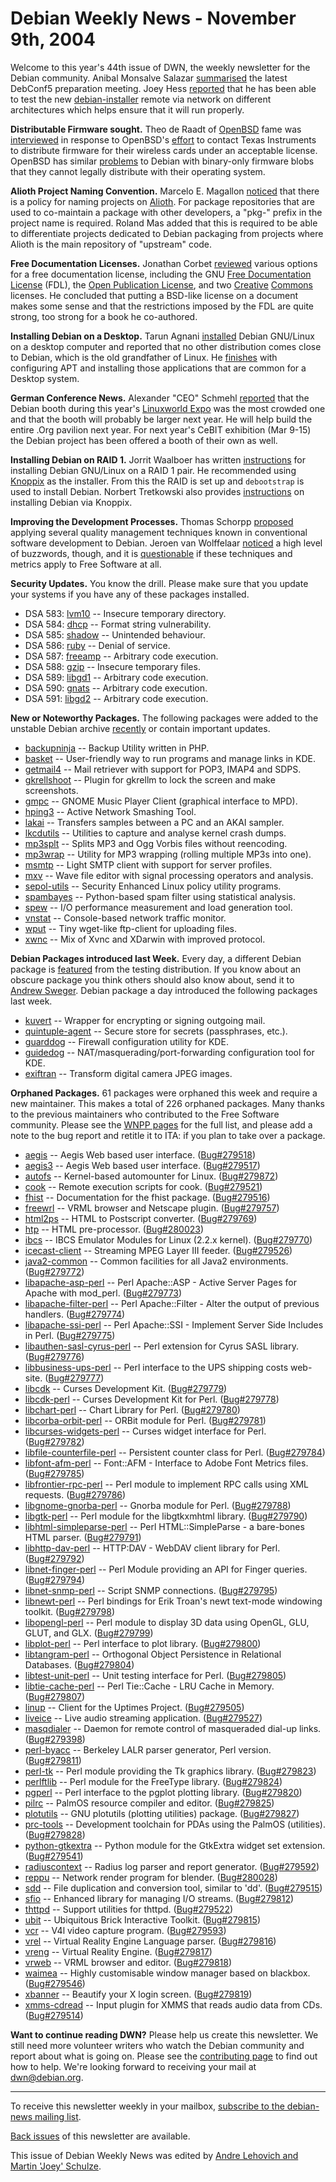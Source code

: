 
Debian Weekly News - November 9th, 2004
=======================================


Welcome to this year's 44th issue of DWN, the weekly newsletter for the
Debian community. Anibal Monsalve Salazar [summarised](http://wiki.debconf.org/wiki/DebConf5Meeting20041101) the latest DebConf5 preparation meeting. Joey Hess [reported](http://kitenet.net/~joey/blog/entry/_and_all_through_the_house-2004-10-28-03-15.html) that he has been able to test the new [debian-installer](https://www.debian.org/devel/debian-installer/) remote via network
on different architectures which helps ensure that it will run properly.


**Distributable Firmware sought.** Theo de Raadt of [OpenBSD](http://www.openbsd.org/) fame was [interviewed](http://kerneltrap.org/node/view/4118) in response to
OpenBSD's [effort](http://kerneltrap.org/node/view/4061) to contact
Texas Instruments to distribute firmware for their wireless cards under an
acceptable license. OpenBSD has similar [problems](https://lists.debian.org/debian-devel-0404/msg00309.html)
to Debian with binary-only firmware blobs that they cannot legally
distribute with their operating system.


**Alioth Project Naming Convention.** Marcelo E. Magallon [noticed](https://lists.debian.org/debian-devel/2004/11/msg00113.html)
that there is a policy for naming projects on [Alioth](https://alioth.debian.org/). For package repositories that are
used to co-maintain a package with other developers, a "pkg-" prefix in
the project name is required. Roland Mas added that this is required to be
able to differentiate projects dedicated to Debian packaging from projects
where Alioth is the main repository of "upstream" code.


**Free Documentation Licenses.** Jonathan
Corbet [reviewed](http://lwn.net/Articles/108250/)
various options for a free documentation
license, including the GNU
[Free Documentation License](https://www.gnu.org/copyleft/fdl.html)
(FDL), the [Open Publication License](http://opencontent.org/openpub/),
and two [Creative](http://creativecommons.org/licenses/by/2.0/) [Commons](http://creativecommons.org/licenses/by-sa/2.0/) licenses.
He concluded that putting a BSD-like license on a document makes some sense
and that the restrictions imposed by the FDL are quite strong, too strong for
a book he co-authored.


**Installing Debian on a Desktop.** Tarun Agnani [installed](http://www.linuxtimes.net/modules.php?name=News&file=article&sid=211) Debian GNU/Linux on a desktop computer and reported that no
other distribution comes close to Debian, which is the old grandfather of
Linux. He [finishes](http://www.linuxtimes.net/modules.php?name=News&file=article&sid=211&page=2) with configuring APT and installing those applications that are
common for a Desktop system.


**German Conference News.** Alexander "CEO" Schmehl [reported](https://lists.debian.org/debian-events-eu/2004/11/msg00000.html) that the Debian booth during this year's [Linuxworld Expo](https://www.debian.org/events/2004/1026-lwe) was the most crowded
one and that the booth will probably be larger next year. He will help build
the entire .Org pavilion next year. For next year's CeBIT exhibition (Mar
9-15) the Debian project has been offered a booth of their own as well.


**Installing Debian on RAID 1.** Jorrit Waalboer has written [instructions](http://juerd.nl/site.plp/debianraid) for installing
Debian GNU/Linux on a RAID 1 pair. He recommended using [Knoppix](http://www.knopper.net/knoppix/) as the installer.
From this the RAID is set up and `debootstrap` is used to install
Debian. Norbert Tretkowski also provides [instructions](http://www.inittab.de/manuals/debootstrap.html) on
installing Debian via Knoppix.


**Improving the Development Processes.** Thomas Schorpp [proposed](https://lists.debian.org/debian-qa/2004/11/msg00000.html)
applying several quality management techniques known in conventional software
development to Debian. Jeroen van Wolffelaar [noticed](https://lists.debian.org/debian-qa/2004/11/msg00023.html) a
high level of buzzwords, though, and it is [questionable](https://lists.debian.org/debian-qa/2004/11/msg00022.html)
if these techniques and metrics apply to Free Software at all.


**Security Updates.** You know the drill. Please make sure
that you update your systems if you have any of these packages installed.


* DSA 583: [lvm10](https://www.debian.org/security/2004/dsa-583) --
 Insecure temporary directory.
* DSA 584: [dhcp](https://www.debian.org/security/2004/dsa-584) --
 Format string vulnerability.
* DSA 585: [shadow](https://www.debian.org/security/2004/dsa-585) --
 Unintended behaviour.
* DSA 586: [ruby](https://www.debian.org/security/2004/dsa-586) --
 Denial of service.
* DSA 587: [freeamp](https://www.debian.org/security/2004/dsa-587) --
 Arbitrary code execution.
* DSA 588: [gzip](https://www.debian.org/security/2004/dsa-588) --
 Insecure temporary files.
* DSA 589: [libgd1](https://www.debian.org/security/2004/dsa-589) --
 Arbitrary code execution.
* DSA 590: [gnats](https://www.debian.org/security/2004/dsa-590) --
 Arbitrary code execution.
* DSA 591: [libgd2](https://www.debian.org/security/2004/dsa-591) --
 Arbitrary code execution.


**New or Noteworthy Packages.** The following packages were
added to the unstable Debian archive [recently](https://packages.debian.org/unstable/newpkg_main) or contain
important updates.


* [backupninja](https://packages.debian.org/unstable/admin/backupninja)
 -- Backup Utility written in PHP.
* [basket](https://packages.debian.org/unstable/kde/basket)
 -- User-friendly way to run programs and manage links in KDE.
* [getmail4](https://packages.debian.org/unstable/mail/getmail4)
 -- Mail retriever with support for POP3, IMAP4 and SDPS.
* [gkrellshoot](https://packages.debian.org/unstable/x11/gkrellshoot)
 -- Plugin for gkrellm to lock the screen and make screenshots.
* [gmpc](https://packages.debian.org/unstable/sound/gmpc)
 -- GNOME Music Player Client (graphical interface to MPD).
* [hping3](https://packages.debian.org/unstable/net/hping3)
 -- Active Network Smashing Tool.
* [lakai](https://packages.debian.org/unstable/sound/lakai)
 -- Transfers samples between a PC and an AKAI sampler.
* [lkcdutils](https://packages.debian.org/unstable/devel/lkcdutils)
 -- Utilities to capture and analyse kernel crash dumps.
* [mp3splt](https://packages.debian.org/unstable/sound/mp3splt)
 -- Splits MP3 and Ogg Vorbis files without reencoding.
* [mp3wrap](https://packages.debian.org/unstable/sound/mp3wrap)
 -- Utility for MP3 wrapping (rolling multiple MP3s into one).
* [msmtp](https://packages.debian.org/unstable/mail/msmtp)
 -- Light SMTP client with support for server profiles.
* [mxv](https://packages.debian.org/unstable/sound/mxv)
 -- Wave file editor with signal processing operators and analysis.
* [sepol-utils](https://packages.debian.org/unstable/misc/sepol-utils)
 -- Security Enhanced Linux policy utility programs.
* [spambayes](https://packages.debian.org/unstable/mail/spambayes)
 -- Python-based spam filter using statistical analysis.
* [spew](https://packages.debian.org/unstable/utils/spew)
 -- I/O performance measurement and load generation tool.
* [vnstat](https://packages.debian.org/unstable/net/vnstat)
 -- Console-based network traffic monitor.
* [wput](https://packages.debian.org/unstable/web/wput)
 -- Tiny wget-like ftp-client for uploading files.
* [xwnc](https://packages.debian.org/unstable/x11/xwnc)
 -- Mix of Xvnc and XDarwin with improved protocol.


**Debian Packages introduced last Week.** Every day, a
different Debian package is [featured](http://www.livejournal.com/users/debaday/) from the testing
distribution. If you know about an obscure package you think others should
also know about, send it to [Andrew Sweger](http://www.livejournal.com/userinfo.bml?user=debaday).
Debian package a day introduced the following packages last week.


* [kuvert](http://www.livejournal.com/users/debaday/37223.html)
 -- Wrapper for encrypting or signing outgoing mail.
* [quintuple-agent](http://www.livejournal.com/users/debaday/37427.html)
 -- Secure store for secrets (passphrases, etc.).
* [guarddog](http://www.livejournal.com/users/debaday/37837.html)
 -- Firewall configuration utility for KDE.
* [guidedog](http://www.livejournal.com/users/debaday/37981.html)
 -- NAT/masquerading/port-forwarding configuration tool for KDE.
* [exiftran](http://www.livejournal.com/users/debaday/38238.html)
 -- Transform digital camera JPEG images.


**Orphaned Packages.** 61 packages were orphaned this week and
require a new maintainer. This makes a total of 226 orphaned packages. Many
thanks to the previous maintainers who contributed to the Free Software
community. Please see the [WNPP pages](https://www.debian.org/devel/wnpp/) for
the full list, and please add a note to the bug report and retitle it to ITA:
if you plan to take over a package.


* [aegis](https://packages.debian.org/unstable/devel/aegis)
 -- Aegis Web based user interface.
 ([Bug#279518](https://bugs.debian.org/279518))
* [aegis3](https://packages.debian.org/unstable/devel/aegis3)
 -- Aegis Web based user interface.
 ([Bug#279517](https://bugs.debian.org/279517))
* [autofs](https://packages.debian.org/unstable/utils/autofs)
 -- Kernel-based automounter for Linux.
 ([Bug#279872](https://bugs.debian.org/279872))
* [cook](https://packages.debian.org/unstable/devel/cook)
 -- Remote execution scripts for cook.
 ([Bug#279521](https://bugs.debian.org/279521))
* [fhist](https://packages.debian.org/unstable/devel/fhist)
 -- Documentation for the fhist package.
 ([Bug#279516](https://bugs.debian.org/279516))
* [freewrl](https://packages.debian.org/unstable/graphics/freewrl)
 -- VRML browser and Netscape plugin.
 ([Bug#279757](https://bugs.debian.org/279757))
* [html2ps](https://packages.debian.org/unstable/text/html2ps)
 -- HTML to Postscript converter.
 ([Bug#279769](https://bugs.debian.org/279769))
* [htp](https://packages.debian.org/unstable/web/htp)
 -- HTML pre-processor.
 ([Bug#280023](https://bugs.debian.org/280023))
* [ibcs](https://packages.debian.org/unstable/otherosfs/ibcs-base)
 -- IBCS Emulator Modules for Linux (2.2.x kernel).
 ([Bug#279770](https://bugs.debian.org/279770))
* [icecast-client](https://packages.debian.org/unstable/sound/icecast-client)
 -- Streaming MPEG Layer III feeder.
 ([Bug#279526](https://bugs.debian.org/279526))
* [java2-common](https://packages.debian.org/unstable/interpreters/java2-common)
 -- Common facilities for all Java2 environments.
 ([Bug#279772](https://bugs.debian.org/279772))
* [libapache-asp-perl](https://packages.debian.org/unstable/perl/libapache-asp-perl)
 -- Perl Apache::ASP - Active Server Pages for Apache with mod\_perl.
 ([Bug#279773](https://bugs.debian.org/279773))
* [libapache-filter-perl](https://packages.debian.org/unstable/perl/libapache-filter-perl)
 -- Perl Apache::Filter - Alter the output of previous handlers.
 ([Bug#279774](https://bugs.debian.org/279774))
* [libapache-ssi-perl](https://packages.debian.org/unstable/perl/libapache-ssi-perl)
 -- Perl Apache::SSI - Implement Server Side Includes in Perl.
 ([Bug#279775](https://bugs.debian.org/279775))
* [libauthen-sasl-cyrus-perl](https://packages.debian.org/unstable/perl/libauthen-sasl-cyrus-perl)
 -- Perl extension for Cyrus SASL library.
 ([Bug#279776](https://bugs.debian.org/279776))
* [libbusiness-ups-perl](https://packages.debian.org/unstable/perl/libbusiness-ups-perl)
 -- Perl interface to the UPS shipping costs web-site.
 ([Bug#279777](https://bugs.debian.org/279777))
* [libcdk](https://packages.debian.org/unstable/libs/libcdk4)
 -- Curses Development Kit.
 ([Bug#279779](https://bugs.debian.org/279779))
* [libcdk-perl](https://packages.debian.org/unstable/perl/libcdk-perl)
 -- Curses Development Kit for Perl.
 ([Bug#279778](https://bugs.debian.org/279778))
* [libchart-perl](https://packages.debian.org/unstable/perl/libchart-perl)
 -- Chart Library for Perl.
 ([Bug#279780](https://bugs.debian.org/279780))
* [libcorba-orbit-perl](https://packages.debian.org/unstable/perl/libcorba-orbit-perl)
 -- ORBit module for Perl.
 ([Bug#279781](https://bugs.debian.org/279781))
* [libcurses-widgets-perl](https://packages.debian.org/unstable/perl/libcurses-widgets-perl)
 -- Curses widget interface for Perl.
 ([Bug#279782](https://bugs.debian.org/279782))
* [libfile-counterfile-perl](https://packages.debian.org/unstable/perl/libfile-counterfile-perl)
 -- Persistent counter class for Perl.
 ([Bug#279784](https://bugs.debian.org/279784))
* [libfont-afm-perl](https://packages.debian.org/unstable/perl/libfont-afm-perl)
 -- Font::AFM - Interface to Adobe Font Metrics files.
 ([Bug#279785](https://bugs.debian.org/279785))
* [libfrontier-rpc-perl](https://packages.debian.org/unstable/perl/libfrontier-rpc-perl)
 -- Perl module to implement RPC calls using XML requests.
 ([Bug#279786](https://bugs.debian.org/279786))
* [libgnome-gnorba-perl](https://packages.debian.org/unstable/perl/libgnome-gnorba-perl)
 -- Gnorba module for Perl.
 ([Bug#279788](https://bugs.debian.org/279788))
* [libgtk-perl](https://packages.debian.org/unstable/perl/libgtk-perl)
 -- Perl module for the libgtkxmhtml library.
 ([Bug#279790](https://bugs.debian.org/279790))
* [libhtml-simpleparse-perl](https://packages.debian.org/unstable/perl/libhtml-simpleparse-perl)
 -- Perl HTML::SimpleParse - a bare-bones HTML parser.
 ([Bug#279791](https://bugs.debian.org/279791))
* [libhttp-dav-perl](https://packages.debian.org/unstable/perl/libhttp-dav-perl)
 -- HTTP:DAV - WebDAV client library for Perl.
 ([Bug#279792](https://bugs.debian.org/279792))
* [libnet-finger-perl](https://packages.debian.org/unstable/perl/libnet-finger-perl)
 -- Perl Module providing an API for Finger queries.
 ([Bug#279794](https://bugs.debian.org/279794))
* [libnet-snmp-perl](https://packages.debian.org/unstable/perl/libnet-snmp-perl)
 -- Script SNMP connections.
 ([Bug#279795](https://bugs.debian.org/279795))
* [libnewt-perl](https://packages.debian.org/unstable/perl/libnewt-perl)
 -- Perl bindings for Erik Troan's newt text-mode windowing toolkit.
 ([Bug#279798](https://bugs.debian.org/279798))
* [libopengl-perl](https://packages.debian.org/unstable/perl/libopengl-perl)
 -- Perl module to display 3D data using OpenGL, GLU, GLUT, and GLX.
 ([Bug#279799](https://bugs.debian.org/279799))
* [libplot-perl](https://packages.debian.org/unstable/perl/libplot-perl)
 -- Perl interface to plot library.
 ([Bug#279800](https://bugs.debian.org/279800))
* [libtangram-perl](https://packages.debian.org/unstable/perl/libtangram-perl)
 -- Orthogonal Object Persistence in Relational Databases.
 ([Bug#279804](https://bugs.debian.org/279804))
* [libtest-unit-perl](https://packages.debian.org/unstable/perl/libtest-unit-perl)
 -- Unit testing interface for Perl.
 ([Bug#279805](https://bugs.debian.org/279805))
* [libtie-cache-perl](https://packages.debian.org/unstable/perl/libtie-cache-perl)
 -- Perl Tie::Cache - LRU Cache in Memory.
 ([Bug#279807](https://bugs.debian.org/279807))
* [linup](https://packages.debian.org/unstable/utils/linup)
 -- Client for the Uptimes Project.
 ([Bug#279505](https://bugs.debian.org/279505))
* [liveice](https://packages.debian.org/unstable/sound/liveice)
 -- Live audio streaming application.
 ([Bug#279527](https://bugs.debian.org/279527))
* [masqdialer](https://packages.debian.org/unstable/net/masqdialer)
 -- Daemon for remote control of masqueraded dial-up links.
 ([Bug#279398](https://bugs.debian.org/279398))
* [perl-byacc](https://packages.debian.org/unstable/devel/perl-byacc)
 -- Berkeley LALR parser generator, Perl version.
 ([Bug#279811](https://bugs.debian.org/279811))
* [perl-tk](https://packages.debian.org/unstable/perl/perl-tk)
 -- Perl module providing the Tk graphics library.
 ([Bug#279823](https://bugs.debian.org/279823))
* [perlftlib](https://packages.debian.org/unstable/perl/libft-perl)
 -- Perl module for the FreeType library.
 ([Bug#279824](https://bugs.debian.org/279824))
* [pgperl](https://packages.debian.org/unstable/math/pgperl)
 -- Perl interface to the pgplot plotting library.
 ([Bug#279820](https://bugs.debian.org/279820))
* [pilrc](https://packages.debian.org/unstable/otherosfs/pilrc)
 -- PalmOS resource compiler and editor.
 ([Bug#279825](https://bugs.debian.org/279825))
* [plotutils](https://packages.debian.org/unstable/math/plotutils)
 -- GNU plotutils (plotting utilities) package.
 ([Bug#279827](https://bugs.debian.org/279827))
* [prc-tools](https://packages.debian.org/unstable/otherosfs/prc-tools)
 -- Development toolchain for PDAs using the PalmOS (utilities).
 ([Bug#279828](https://bugs.debian.org/279828))
* [python-gtkextra](https://packages.debian.org/unstable/python/python-gtkextra)
 -- Python module for the GtkExtra widget set extension.
 ([Bug#279541](https://bugs.debian.org/279541))
* [radiuscontext](https://packages.debian.org/unstable/admin/radiuscontext)
 -- Radius log parser and report generator.
 ([Bug#279592](https://bugs.debian.org/279592))
* [reppu](https://packages.debian.org/unstable/graphics/reppu)
 -- Network render program for blender.
 ([Bug#280028](https://bugs.debian.org/280028))
* [sdd](https://packages.debian.org/unstable/utils/sdd)
 -- File duplication and conversion tool, similar to 'dd'.
 ([Bug#279515](https://bugs.debian.org/279515))
* [sfio](https://packages.debian.org/unstable/libs/sfio2000)
 -- Enhanced library for managing I/O streams.
 ([Bug#279812](https://bugs.debian.org/279812))
* [thttpd](https://packages.debian.org/unstable/web/thttpd)
 -- Support utilities for thttpd.
 ([Bug#279522](https://bugs.debian.org/279522))
* [ubit](https://packages.debian.org/unstable/libs/libubit1)
 -- Ubiquitous Brick Interactive Toolkit.
 ([Bug#279815](https://bugs.debian.org/279815))
* [vcr](https://packages.debian.org/unstable/graphics/vcr)
 -- V4l video capture program.
 ([Bug#279593](https://bugs.debian.org/279593))
* [vrel](https://packages.debian.org/unstable/web/vrel)
 -- Virtual Reality Engine Language parser.
 ([Bug#279816](https://bugs.debian.org/279816))
* [vreng](https://packages.debian.org/unstable/x11/vreng)
 -- Virtual Reality Engine.
 ([Bug#279817](https://bugs.debian.org/279817))
* [vrweb](https://packages.debian.org/unstable/web/vrweb)
 -- VRML browser and editor.
 ([Bug#279818](https://bugs.debian.org/279818))
* [waimea](https://packages.debian.org/unstable/x11/waimea)
 -- Highly customisable window manager based on blackbox.
 ([Bug#279546](https://bugs.debian.org/279546))
* [xbanner](https://packages.debian.org/unstable/x11/xbanner)
 -- Beautify your X login screen.
 ([Bug#279819](https://bugs.debian.org/279819))
* [xmms-cdread](https://packages.debian.org/unstable/sound/xmms-cdread)
 -- Input plugin for XMMS that reads audio data from CDs.
 ([Bug#279514](https://bugs.debian.org/279514))


**Want to continue reading DWN?** Please help us create this
newsletter. We still need more volunteer writers who watch the Debian
community and report about what is going on. Please see the [contributing page](https://www.debian.org/News/weekly/contributing) to find out how
to help. We're looking forward to receiving your mail at [dwn@debian.org](mailto:dwn@debian.org).




---



 To receive this newsletter weekly in your mailbox, [subscribe to the debian-news mailing list](https://lists.debian.org/debian-news/).



[Back issues](https://www.debian.org/News/weekly/) of this newsletter are available.



This issue of Debian Weekly News was edited by [Andre Lehovich and Martin 'Joey' Schulze](mailto:dwn@debian.org).




